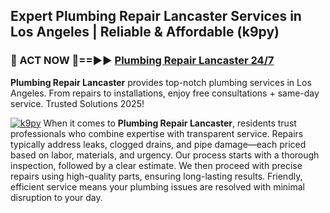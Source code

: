 ## Expert Plumbing Repair Lancaster Services in Los Angeles | Reliable & Affordable (k9py)  

<h3>🚿 ACT NOW 🌟==►► <a href="https://tinyurl.com/2ne6vx2x" rel="nofollow">Plumbing Repair Lancaster 24/7</a></h3>

**Plumbing Repair Lancaster** provides top-notch plumbing services in Los Angeles. From repairs to installations, enjoy free consultations + same-day service. Trusted Solutions 2025!

[![k9py](https://i.imgur.com/4PFF4AK.jpeg)](https://tinyurl.com/2ne6vx2x)
When it comes to **Plumbing Repair Lancaster**, residents trust professionals who combine expertise with transparent service. Repairs typically address leaks, clogged drains, and pipe damage—each priced based on labor, materials, and urgency. Our process starts with a thorough inspection, followed by a clear estimate. We then proceed with precise repairs using high-quality parts, ensuring long-lasting results. Friendly, efficient service means your plumbing issues are resolved with minimal disruption to your day.